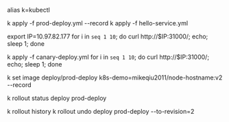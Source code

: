 alias k=kubectl

k apply -f prod-deploy.yml --record
k apply -f hello-service.yml

export IP=10.97.82.177
for i in `seq 1 10`; do curl http://\$IP:31000/; echo; sleep 1; done

k apply -f canary-deploy.yml
for i in `seq 1 10`; do curl http://\$IP:31000/; echo; sleep 1; done

k set image deploy/prod-deploy k8s-demo=mikeqiu2011/node-hostname:v2 --record

k rollout status deploy prod-deploy

k rollout history
k rollout undo deploy prod-deploy --to-revision=2
